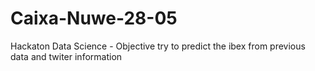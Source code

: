 # Caixa-Nuwe-28-05
Hackaton Data Science - Objective try to predict the ibex from previous data and twiter information
